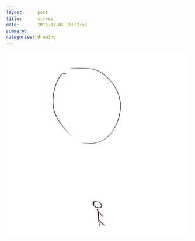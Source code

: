 ```yaml
---
layout:     post
title:      stress
date:       2015-07-01 20:22:57
summary:    
categories: drawing
---
```

![stress](/images/_diary/stress.png "I was really stressed when acknowledging that July is coming.")